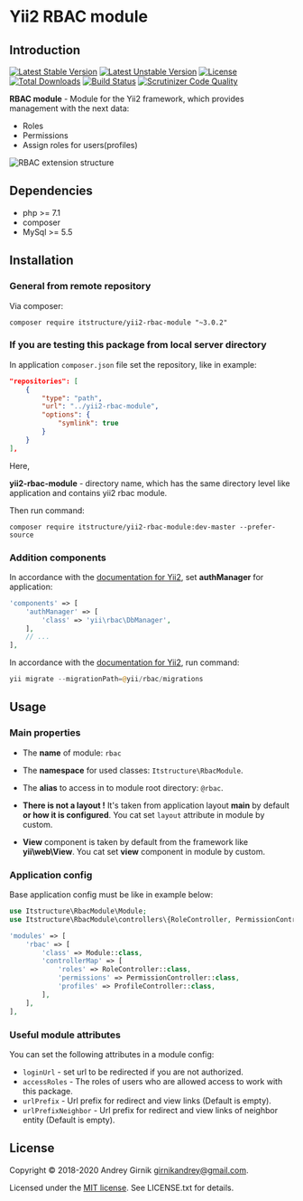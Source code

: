 # Yii2 RBAC module

## Introduction

[![Latest Stable Version](https://poser.pugx.org/itstructure/yii2-rbac-module/v/stable)](https://packagist.org/packages/itstructure/yii2-rbac-module)
[![Latest Unstable Version](https://poser.pugx.org/itstructure/yii2-rbac-module/v/unstable)](https://packagist.org/packages/itstructure/yii2-rbac-module)
[![License](https://poser.pugx.org/itstructure/yii2-rbac-module/license)](https://packagist.org/packages/itstructure/yii2-rbac-module)
[![Total Downloads](https://poser.pugx.org/itstructure/yii2-rbac-module/downloads)](https://packagist.org/packages/itstructure/yii2-rbac-module)
[![Build Status](https://scrutinizer-ci.com/g/itstructure/yii2-rbac-module/badges/build.png?b=master)](https://scrutinizer-ci.com/g/itstructure/yii2-rbac-module/build-status/master)
[![Scrutinizer Code Quality](https://scrutinizer-ci.com/g/itstructure/yii2-rbac-module/badges/quality-score.png?b=master)](https://scrutinizer-ci.com/g/itstructure/yii2-rbac-module/?branch=master)

**RBAC module** - Module for the Yii2 framework, which provides management with the next data:
- Roles
- Permissions
- Assign roles for users(profiles)

![RBAC extension structure](https://github.com/itstructure/yii2-rbac-module/blob/master/yii2_rbac_structure_en.jpg)

## Dependencies

- php >= 7.1
- composer
- MySql >= 5.5

## Installation

### General from remote repository

Via composer:

`composer require itstructure/yii2-rbac-module "~3.0.2"`

### If you are testing this package from local server directory

In application `composer.json` file set the repository, like in example:

```json
"repositories": [
    {
        "type": "path",
        "url": "../yii2-rbac-module",
        "options": {
            "symlink": true
        }
    }
],
```

Here,

**yii2-rbac-module** - directory name, which has the same directory level like application and contains yii2 rbac module.

Then run command:

`composer require itstructure/yii2-rbac-module:dev-master --prefer-source`

### Addition components

In accordance with the [documentation for Yii2](http://www.yiiframework.com/doc-2.0/guide-security-authorization.html), set **authManager** for application:

```php
'components' => [
    'authManager' => [
        'class' => 'yii\rbac\DbManager',
    ],
    // ...
],
```

In accordance with the [documentation for Yii2](http://www.yiiframework.com/doc-2.0/guide-security-authorization.html), run command:

```php
yii migrate --migrationPath=@yii/rbac/migrations
```

## Usage

### Main properties

- The **name** of module: `rbac`
- The **namespace** for used classes: `Itstructure\RbacModule`.
- The **alias** to access in to module root directory: `@rbac`.

- **There is not a layout !** It's taken from application layout **main** by default **or how it is configured**. You cat set `layout` attribute in module by custom.

- **View** component is taken by default from the framework like **yii\web\View**. You cat set **view** component in module by custom.

### Application config
Base application config must be like in example below:

```php
use Itstructure\RbacModule\Module;
use Itstructure\RbacModule\controllers\{RoleController, PermissionController, ProfileController};
```

```php
'modules' => [
    'rbac' => [
        'class' => Module::class,
        'controllerMap' => [
            'roles' => RoleController::class,
            'permissions' => PermissionController::class,
            'profiles' => ProfileController::class,
        ],
    ],
],
```

### Useful module attributes

You can set the following attributes in a module config:

- `loginUrl` - set url to be redirected if you are not authorized.
- `accessRoles` - The roles of users who are allowed access to work with this package.
- `urlPrefix` - Url prefix for redirect and view links (Default is empty).
- `urlPrefixNeighbor` - Url prefix for redirect and view links of neighbor entity (Default is empty).

## License

Copyright © 2018-2020 Andrey Girnik girnikandrey@gmail.com.

Licensed under the [MIT license](http://opensource.org/licenses/MIT). See LICENSE.txt for details.

